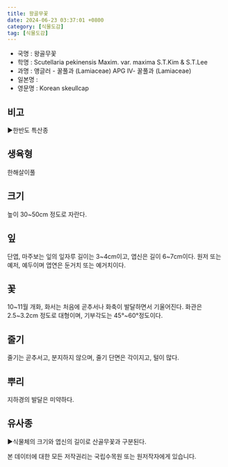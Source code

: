 ```yaml
---
title: 왕골무꽃
date: 2024-06-23 03:37:01 +0800
category: [식물도감]
tag: [식물도감]
---
```




- 국명 : 왕골무꽃
- 학명 : Scutellaria pekinensis Maxim. var. maxima S.T.Kim & S.T.Lee
- 과명 : 앵글러 - 꿀풀과 (Lamiaceae) APG Ⅳ- 꿀풀과 (Lamiaceae)
- 일본명 : 
- 영문명 : Korean skeullcap


## 비고
▶한반도 특산종
## 생육형
한해살이풀
## 크기
높이 30~50cm 정도로 자란다.
## 잎
단엽, 마주보는 잎의 잎자루 길이는 3~4cm이고, 엽신은 길이 6~7cm이다. 원저 또는 예저, 예두이며 엽연은 둔거치 또는 예거치이다.
## 꽃
10~11월 개화, 화서는 처음에 곧추서나 화축이 발달하면서 기울어진다. 화관은 2.5~3.2cm 정도로 대형이며, 기부각도는 45°~60°정도이다.
## 줄기
줄기는 곧추서고, 분지하지 않으며, 줄기 단면은 각이지고, 털이 많다.
## 뿌리
지하경의 발달은 미약하다.
## 유사종
▶식물체의 크기와 엽신의 길이로 산골무꽃과 구분된다.






본 데이터에 대한 모든 저작권리는 국립수목원 또는 원저작자에게 있습니다.
